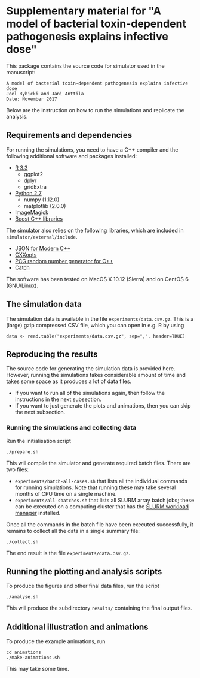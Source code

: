 # Supplementary material for "A model of bacterial toxin-dependent pathogenesis explains infective dose"

This package contains the source code for simulator used in the manuscript:

    A model of bacterial toxin-dependent pathogenesis explains infective dose
    Joel Rybicki and Jani Anttila
    Date: November 2017

Below are the instruction on how to run the simulations and replicate the analysis.

## Requirements and dependencies

For running the simulations, you need to have a C++ compiler and the following additional software and packages installed:

* [R 3.3](https://www.r-project.org/)
    * ggplot2
    * dplyr
    * gridExtra
* [Python 2.7](https://www.python.org/)
    * numpy (1.12.0)
    * matplotlib (2.0.0)
* [ImageMagick](https://www.imagemagick.org/)
* [Boost C++ libraries](http://www.boost.org/)

The simulator also relies on the following libraries, which are included in `simulator/external/include`.

* [JSON for Modern C++](https://github.com/nlohmann/json)
* [CXXopts](https://github.com/jarro2783/cxxopts)
* [PCG random number generator for C++](https://github.com/imneme/pcg-cpp/)
* [Catch](https://github.com/philsquared/Catch.git)

The software has been tested on MacOS X 10.12 (Sierra) and on CentOS 6 (GNU/Linux).

## The simulation data

The simulation data is available in the file `experiments/data.csv.gz`. This is a (large) gzip compressed CSV file, which you can open in e.g. R by using 

    data <- read.table("experiments/data.csv.gz", sep=",", header=TRUE)

## Reproducing the results

The source code for generating the simulation data is provided here. However, running the simulations takes considerable amount of time and takes some space as it produces a lot of data files.

* If you want to run all of the simulations again, then follow the instructions in the next subsection.
* If you want to just generate the plots and animations, then you can skip the next subsection.

### Running the simulations and collecting data

Run the initialisation script

    ./prepare.sh

This will compile the simulator and generate required batch files. There are two files:

* `experiments/batch-all-cases.sh` that lists all the individual commands for running simulations. Note that running these may take several months of CPU time on a single machine.
* `experiments/all-sbatches.sh` that lists all SLURM array batch jobs; these can be executed on a computing cluster that has the [SLURM workload manager](https://slurm.schedmd.com/) installed.

Once all the commands in the batch file have been executed successfully, it remains to collect all the data in a single summary file:

    ./collect.sh

The end result is the file `experiments/data.csv.gz`.

## Running the plotting and analysis scripts

To produce the figures and other final data files, run the script

    ./analyse.sh

This will produce the subdirectory `results/` containing the final output files.

## Additional illustration and animations

To produce the example animations, run 

    cd animations
    ./make-animations.sh

This may take some time.
